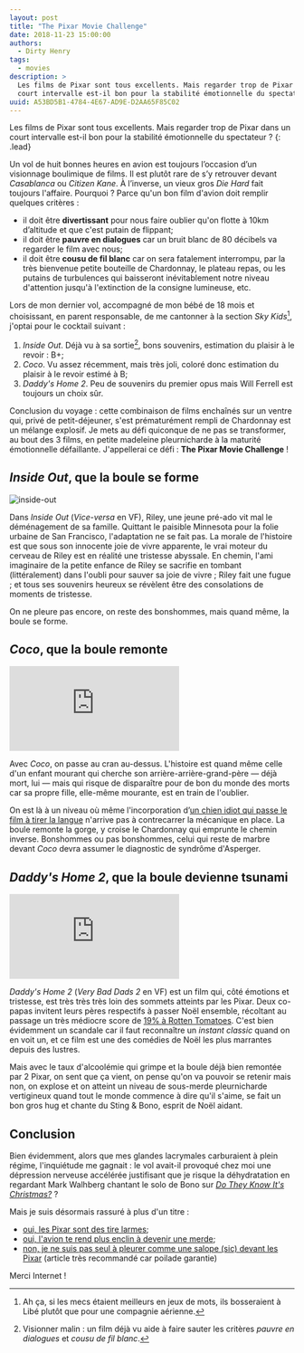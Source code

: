 ```yaml
---
layout: post
title: "The Pixar Movie Challenge"
date: 2018-11-23 15:00:00
authors:
  - Dirty Henry
tags:
  - movies
description: >
  Les films de Pixar sont tous excellents. Mais regarder trop de Pixar dans un
  court intervalle est-il bon pour la stabilité émotionnelle du spectateur ?
uuid: A53BD5B1-4784-4E67-AD9E-D2AA65F85C02
---
```


Les films de Pixar sont tous excellents. Mais regarder trop de Pixar dans un
court intervalle est-il bon pour la stabilité émotionnelle du spectateur ?
{: .lead}

Un vol de huit bonnes heures en avion est toujours l’occasion d’un visionnage
boulimique de films. Il est plutôt rare de s’y retrouver devant _Casablanca_ ou
_Citizen Kane_. À l’inverse, un vieux gros _Die Hard_ fait toujours l'affaire.
Pourquoi ? Parce qu'un bon film d'avion doit remplir quelques critères :

- il doit être **divertissant** pour nous faire oublier qu'on flotte à 10km
  d’altitude et que c'est putain de flippant;
- il doit être **pauvre en dialogues** car un bruit blanc de 80 décibels va
  regarder le film avec nous;
- il doit être **cousu de fil blanc** car on sera fatalement interrompu, par
  la très bienvenue petite bouteille de Chardonnay, le plateau repas, ou les
  putains de turbulences qui baisseront inévitablement notre niveau
  d'attention jusqu'à l'extinction de la consigne lumineuse, etc.

Lors de mon dernier vol, accompagné de mon bébé de 18 mois et choisissant, en
parent responsable, de me cantonner à la section _Sky Kids_[^spykids], j'optai pour le
cocktail suivant :

1. _Inside Out_. Déjà vu à sa sortie[^dejavu], bons souvenirs, estimation du plaisir à le revoir : B+;
2. _Coco_. Vu assez récemment, mais très joli, coloré donc estimation du plaisir à le revoir estimé à B;
3. _Daddy's Home 2_. Peu de souvenirs du premier opus mais Will Ferrell est toujours un choix sûr.

Conclusion du voyage : cette combinaison de films enchaînés sur un ventre qui,
privé de petit-déjeuner, s'est prématurément rempli de Chardonnay est un
mélange explosif. Je mets au défi quiconque de ne pas se transformer, au bout
des 3 films, en petite madeleine pleurnicharde à la maturité émotionnelle
défaillante. J'appellerai ce défi : **The Pixar Movie Challenge** !

## _Inside Out_, que la boule se forme

![inside-out](/assets/images/inside-out.jpg)

Dans _Inside Out_ (_Vice-versa_ en VF), Riley, une jeune pré-ado vit mal le déménagement de sa
famille. Quittant le paisible Minnesota pour la folie urbaine de San Francisco,
l'adaptation ne se fait pas. La morale de l'histoire est que sous son innocente
joie de vivre apparente, le vrai moteur du cerveau de Riley est en réalité une
tristesse abyssale. En chemin, l'ami imaginaire de la petite enfance de Riley se
sacrifie en tombant (littéralement) dans l'oubli pour sauver sa joie de vivre ;
Riley fait une fugue ; et tous ses souvenirs heureux se révèlent être des
consolations de moments de tristesse.

On ne pleure pas encore, on reste des bonshommes, mais quand même, la boule se
forme.

## _Coco_, que la boule remonte

<div class="embed-responsive embed-responsive-16by9">
  <iframe class="embed-responsive-item" src="https://www.youtube.com/embed/ImutnoiBixY" frameborder="0"></iframe>
</div>

Avec _Coco_, on passe au cran au-dessus. L'histoire est quand même celle d'un
enfant mourant qui cherche son arrière-arrière-grand-père — déjà mort, lui —
mais qui risque de disparaître pour de bon du monde des morts car sa propre
fille, elle-même mourante, est en train de l'oublier.

On est là à un niveau où même l'incorporation d’[un chien idiot qui passe le film
à tirer la langue][dante] n'arrive pas à contrecarrer la mécanique en place. La boule
remonte la gorge, y croise le Chardonnay qui emprunte le chemin inverse.
Bonshommes ou pas bonshommes, celui qui reste de marbre devant _Coco_ devra
assumer le diagnostic de syndrôme d'Asperger.

## _Daddy's Home 2_, que la boule devienne tsunami

<div class="embed-responsive embed-responsive-16by9">
  <iframe class="embed-responsive-item" src="https://www.youtube.com/embed/p8shgJX14HQ" frameborder="0"></iframe>
</div>

_Daddy's Home 2_ (_Very Bad Dads 2_ en VF) est un film qui, côté émotions et tristesse, est très très très loin
des sommets atteints par les Pixar. Deux co-papas invitent leurs pères
respectifs à passer Noël ensemble, récoltant au passage un très médiocre score
de [19% à Rotten Tomatoes][rt]. C'est bien évidemment un scandale car il faut
reconnaître un _instant classic_ quand on en voit un, et ce film est une des
comédies de Noël les plus marrantes depuis des lustres.

Mais avec le taux d'alcoolémie qui grimpe et la boule déjà bien remontée par 2
Pixar, on sent que ça vient, on pense qu'on va pouvoir se retenir mais non, on
explose et on atteint un niveau de sous-merde pleurnicharde vertigineux quand
tout le monde commence à dire qu'il s'aime, se fait un bon gros hug et chante du
Sting & Bono, esprit de Noël aidant.

## Conclusion

Bien évidemment, alors que mes glandes lacrymales carburaient à plein régime,
l'inquiétude me gagnait : le vol avait-il provoqué chez moi une dépression
nerveuse accélérée justifisant que je risque la déhydratation en regardant Mark
Walhberg chantant le solo de Bono sur [_Do They Know It's Christmas?_](https://youtu.be/bjQzJAKxTrE) ?

Mais je suis désormais rassuré à plus d'un titre :

- [oui, les Pixar sont des tire larmes](https://www.vulture.com/2015/06/why-pixar-movies-make-us-cry.html);
- [oui, l'avion te rend plus enclin à devenir une merde](https://www.telegraph.co.uk/travel/travel-truths/the-science-behind-why-people-cry-more-easily-on-planes/);
- [non, je ne suis pas seul à pleurer comme une salope (sic) devant les Pixar](https://deadspin.com/5313572/dear-pixar-stop-making-me-cry-like-a-bitch) (article très recommandé car poilade garantie)

Merci Internet !

[^spykids]: Ah ça, si les mecs étaient meilleurs en jeux de mots, ils bosseraient à Libé plutôt que pour une compagnie aérienne.
[^dejavu]: Visionner malin : un film déjà vu aide à faire sauter les critères _pauvre en dialogues_ et _cousu de fil blanc_.

[dante]: http://disney.wikia.com/wiki/Dante
[rt]: https://www.rottentomatoes.com/m/daddys_home_2/
